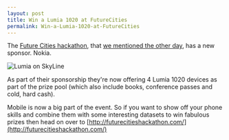```yaml
---
layout: post
title: Win a Lumia 1020 at FutureCities
permalink: Win-a-Lumia-1020-at-FutureCities
---
```


The [Future Cities hackathon](http://futurecitieshackathon.com/), that [we mentioned the other day](http://wpug.net/2013/09/30/future-cities-hackathon/), has a new sponsor. Nokia.

![Lumia on SkyLine](http://wpug.net/wp-content/uploads/2013/10/LondonCitySkylinetxt2_plus_lumia1020.png)

As part of their sponsorship they're now offering 4 Lumia 1020 devices as part of the prize pool (which also include books, conference passes and cold, hard cash).

Mobile is now a big part of the event. So if you want to show off your phone skills and combine them with some interesting datasets to win fabulous prizes then head on over to [http://futurecitieshackathon.com/](http://futurecitieshackathon.com/)
